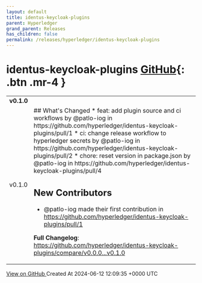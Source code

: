 ```yaml
---
layout: default
title: identus-keycloak-plugins
parent: Hyperledger
grand_parent: Releases
has_children: false
permalink: /releases/hyperledger/identus-keycloak-plugins
---
```


# identus-keycloak-plugins <span class="fs-3 right-align">[GitHub](https://github.com/hyperledger/identus-keycloak-plugins){: .btn .mr-4 }</span>


<div>
    <table>
        <tr>
            <td colspan="2">
                <b>
                    v0.1.0
                </b>
            </td>
        </tr>
        <tr>
            <td>
                <span class="chip">
                    v0.1.0
                </span>
            </td>
            <td>
                ## What's Changed
* feat: add plugin source and ci workflows by @patlo-iog in https://github.com/hyperledger/identus-keycloak-plugins/pull/1
* ci: change release workflow to hyperledger secrets by @patlo-iog in https://github.com/hyperledger/identus-keycloak-plugins/pull/2
* chore: reset version in package.json by @patlo-iog in https://github.com/hyperledger/identus-keycloak-plugins/pull/4

## New Contributors
* @patlo-iog made their first contribution in https://github.com/hyperledger/identus-keycloak-plugins/pull/1

**Full Changelog**: https://github.com/hyperledger/identus-keycloak-plugins/compare/v0.0.0...v0.1.0
            </td>
        </tr>
    </table>
    <a href="https://github.com/hyperledger/identus-keycloak-plugins/releases/tag/v0.1.0" class=".btn">
        View on GitHub
    </a>
    <span class="right-align">
        Created At 2024-06-12 12:09:35 +0000 UTC
    </span>
</div>

